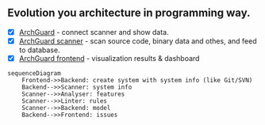 ## Evolution you architecture in programming way.

- [x] [ArchGuard](https://github.com/archguard/archguard) - connect scanner and show data.
- [x] [ArchGuard scanner](https://github.com/archguard/scanner/)  - scan source code, binary data and othes, and feed to database.
- [x] [ArchGuard frontend](https://github.com/archguard/archguard-frontend) - visualization results & dashboard

```mermaid
sequenceDiagram
    Frontend->>Backend: create system with system info (like Git/SVN)
    Backend-->>Scanner: system info
    Scanner-->>Analyser: features
    Scanner-->>Linter: rules
    Scanner-->>Backend: model
    Backend-->>Frontend: issues
```
